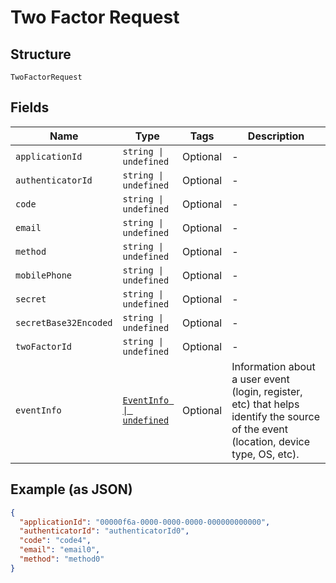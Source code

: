
# Two Factor Request

## Structure

`TwoFactorRequest`

## Fields

| Name | Type | Tags | Description |
|  --- | --- | --- | --- |
| `applicationId` | `string \| undefined` | Optional | - |
| `authenticatorId` | `string \| undefined` | Optional | - |
| `code` | `string \| undefined` | Optional | - |
| `email` | `string \| undefined` | Optional | - |
| `method` | `string \| undefined` | Optional | - |
| `mobilePhone` | `string \| undefined` | Optional | - |
| `secret` | `string \| undefined` | Optional | - |
| `secretBase32Encoded` | `string \| undefined` | Optional | - |
| `twoFactorId` | `string \| undefined` | Optional | - |
| `eventInfo` | [`EventInfo \| undefined`](../../doc/models/event-info.md) | Optional | Information about a user event (login, register, etc) that helps identify the source of the event (location, device type, OS, etc). |

## Example (as JSON)

```json
{
  "applicationId": "00000f6a-0000-0000-0000-000000000000",
  "authenticatorId": "authenticatorId0",
  "code": "code4",
  "email": "email0",
  "method": "method0"
}
```

